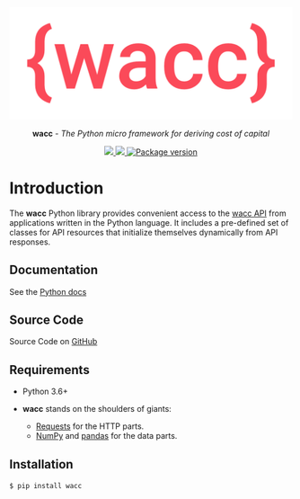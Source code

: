 <p align="center">
  <a href="https://github.com/pax1a/wacc"><img src="https://github.com/pax1a/wacc/blob/main/docs/img/wacc-logo-nbg-wd.png" alt="wacc"></a>
</p>
<p align="center">
  <b>wacc</b> - <em>The Python micro framework for deriving cost of capital</em>
</p>
<p align="center">
      <a href="https://travis-ci.com/pax1a/wacc">
        <img src="https://travis-ci.com/pax1a/wacc.svg?branch=main"/>
      </a>
      <a href="https://codecov.io/gh/pax1a/wacc">
        <img src="https://codecov.io/gh/pax1a/wacc/branch/main/graph/badge.svg?token=6CVZ1XENIV"/>
      </a>
      <a href="https://pypi.org/project/wacc" target="_blank">
        <img src="https://img.shields.io/pypi/v/wacc?color=%2334D058&label=pypi%20package" alt="Package version">
      </a>
</p>

# Introduction

The **wacc** Python library provides convenient access to the <a href="https://api.wacc.io" target="_blank">wacc API</a> from applications written in the Python language. It includes a pre-defined set of classes for API resources that initialize themselves dynamically from API responses.


## Documentation

See the <a href="https://py.wacc.io" target="_blank">Python docs</a>

## Source Code

Source Code on <a href="https://github.com/pax1a/wacc" target="_blank">GitHub</a>


## Requirements

* Python 3.6+

* **wacc** stands on the shoulders of giants:

  - <a href="https://github.com/psf/requests" class="external-link" target="_blank">Requests</a> for the HTTP parts.
  - <a href="https://numpy.org/" class="external-link" target="_blank">NumPy</a> and <a href="https://pandas.pydata.org/" class="external-link" target="_blank">pandas</a> for the data parts.

## Installation


```console
$ pip install wacc
```

